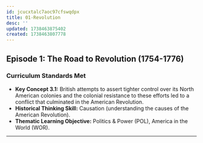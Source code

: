 ```yaml
---
id: jcucxtalc7aoc97cfswqdpx
title: 01-Revolution
desc: ''
updated: 1738463875402
created: 1738463807778
---
```

## **Episode 1: The Road to Revolution (1754-1776)**

### **Curriculum Standards Met**
- **Key Concept 3.1:** British attempts to assert tighter control over its North American colonies and the colonial resistance to these efforts led to a conflict that culminated in the American Revolution.
- **Historical Thinking Skill:** Causation (understanding the causes of the American Revolution).
- **Thematic Learning Objective:** Politics & Power (POL), America in the World (WOR).

---